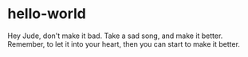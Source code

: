 # hello-world

Hey Jude, don't make it bad. Take a sad song, and make it better. Remember, to let it into your heart, then you can start to make it better. 
